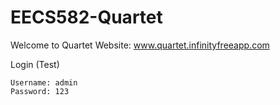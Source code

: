 # EECS582-Quartet
Welcome to Quartet
Website: www.quartet.infinityfreeapp.com

Login (Test)
```
Username: admin
Password: 123
```
